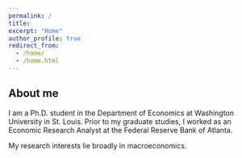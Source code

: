 ```yaml
---
permalink: /
title: 
excerpt: "Home"
author_profile: true
redirect_from: 
  - /home/
  - /home.html
---
```


## About me
I am a Ph.D. student in the Department of Economics at Washington University in St. Louis. Prior to my graduate studies, I worked as an Economic Research Analyst at the Federal Reserve Bank of Atlanta.

My research interests lie broadly in macroeconomics.